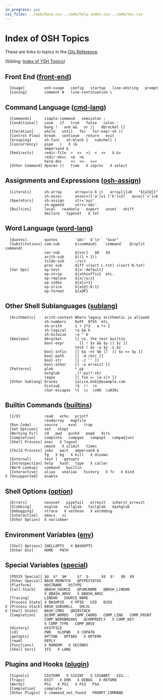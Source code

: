 ```yaml
---
in_progress: yes
css_files: ../web/base.css ../web/help-index.css ../web/toc.css
---
```


Index of OSH Topics
===============

These are links to topics in the [Oils Reference](ref/index.html).

(Sibling: [Index of YSH Topics](ysh-help-topics.html))

<div id="toc">
</div>


<h2 id="front-end">
  Front End (<a class="group-link" href="ref/chap-front-end.html">front-end</a>)
</h2>

```chapter-links-front-end
  [Usage]         osh-usage   config   startup   line-editing   prompt
  [Lexing]        comment #   line-continuation \
```

<h2 id="cmd-lang">
  Command Language (<a class="group-link" href="ref/chap-cmd-lang.html">cmd-lang</a>)
</h2>

```chapter-links-cmd-lang
  [Commands]      simple-command   semicolon ;
  [Conditional]   case   if   true   false   colon :
                  bang !   and &&   or ||   dbracket [[
  [Iteration]     while   until   for   for-expr-sh ((
  [Control Flow]  break   continue   return   exit
  [Grouping]      sh-func   sh-block {   subshell (
  [Concurrency]   pipe   |   X |&
                  ampersand &
  [Redirects]     redir-file  >  >>  >|  <  <>   X &>
                  redir-desc  >&  <&
                  here-doc    <<  <<-  <<<
  [Other Command] dparen ((   time   X coproc   X select
```

<h2 id="osh-assign">
  Assignments and Expressions (<a class="group-link" href="ref/chap-osh-assign.html">osh-assign</a>)
</h2>

```chapter-links-osh-assign
  [Literals]      sh-array      array=(a b c)   array[1]=B   "${a[@]}"
                  sh-assoc      assoc=(['a']=1 ['b']=2)   assoc['x']=b
  [Operators]     sh-assign     str='xyz'
                  sh-append     str+='abc'
  [Builtins]      local   readonly   export   unset   shift
                  declare   typeset   X let
```

<h2 id="word-lang">
  Word Language (<a class="group-link" href="osh-help.html#word-lang">word-lang</a>)
</h2>

```chapter-links-osh
  [Quotes]        quotes        'abc'  $'\n'  "$var"
  [Substitutions] com-sub       $(command)   `command`   @(split command)
                  var-sub       ${var}   $0   $9   
                  arith-sub     $((1 + 2))
                  tilde-sub     ~/src
                  proc-sub      diff <(sort L.txt) <(sort R.txt)
  [Var Ops]       op-test       ${x:-default}  
                  op-strip      ${x%%suffix}  etc.
                  op-replace    ${x//y/z}
                  op-index      ${a[i+1}
                  op-slice      ${a[@]:0:1}
                  op-format     ${x@P}
```

<h2 id="sublang">
  Other Shell Sublanguages (<a class="group-link" href="osh-help.html#sublang">sublang</a>)
</h2>

```chapter-links-osh
  [Arithmetic]    arith-context Where legacy arithmetic is allowed
                  sh-numbers    0xFF  0755  etc.
                  sh-arith      1 + 2*3   a *= 2
                  sh-logical    !a && b
                  sh-bitwise    ~a ^ b
  [Boolean]       dbracket      [[ vs. the test builtin
                  bool-expr       [[ ! $x && $y || $z ]]
                                test ! $x -a $y -o $z
                  bool-infix    [[ $a -nt $b ]]  [[ $x == $y ]]
                  bool-path     [[ -d /etc ]]
                  bool-str      [[ -z '' ]]
                  bool-other    [[ -o errexit ]]
  [Patterns]      glob          *.py
                  extglob       ,(*.py|*.sh)
                  regex         [[ foo =~ [a-z]+ ]]
  [Other Sublang] braces        {alice,bob}@example.com
                  histsub       !$  !!  !n
                  char-escapes  \t  \c  \x00  \u03bc
```

<h2 id="builtins">
  Builtin Commands (<a class="group-link" href="osh-help.html#builtins">builtins</a>)
</h2>

```chapter-links-osh
  [I/O]           read   echo   printf
                  readarray   mapfile
  [Run Code]      source .   eval   trap
  [Set Options]   set   shopt
  [Working Dir]   cd   pwd   pushd   popd   dirs
  [Completion]    complete   compgen   compopt   compadjust
  [Shell Process] exec   X logout 
                  umask   X ulimit   times
  [Child Process] jobs   wait   ampersand &
                  fg   X bg   X kill   X disown 
  [External]      test [   getopts
  [Introspection] help   hash   type   X caller
  [Word Lookup]   command   builtin
  [Interactive]   alias   unalias   history   X fc   X bind
X [Unsupported]   enable
```

<h2 id="option">
  Shell Options (<a class="group-link" href="osh-help.html#option">option</a>)
</h2>

```chapter-links-osh
  [Errors]        nounset   pipefail   errexit   inherit_errexit
  [Globbing]      noglob   nullglob   failglob   dashglob
  [Debugging]     xtrace   X verbose   X extdebug
  [Interactive]   emacs   vi
  [Other Option]  X noclobber
```

<h2 id="env">
  Environment Variables (<a class="group-link" href="osh-help.html#env">env</a>)
</h2>

```chapter-links-osh
  [Shell Options] SHELLOPTS   X BASHOPTS
  [Other Env]     HOME   PATH
```


<h2 id="special">
  Special Variables (<a class="group-link" href="osh-help.html#special">special</a>)
</h2>

```chapter-links-osh
  [POSIX Special] $@  $*  $#     $?  $-     $$  $!   $0  $9
  [Other Special] BASH_REMATCH   @PIPESTATUS
  [Platform]      HOSTNAME   OSTYPE
  [Call Stack]    @BASH_SOURCE   @FUNCNAME   @BASH_LINENO   
                  X @BASH_ARGV   X @BASH_ARGC
  [Tracing]       LINENO   SOURCE_NAME
  [Process State] X BASHPID   X PPID   UID   EUID   
X [Process Stack] BASH_SUBSHELL   SHLVL
X [Shell State]   BASH_CMDS   @DIRSTACK
  [Completion]    @COMP_WORDS   COMP_CWORD   COMP_LINE   COMP_POINT
                  COMP_WORDBREAKS   @COMPREPLY   X COMP_KEY
                  X COMP_TYPE   COMP_ARGV
  [History]       HISTFILE
  [cd]            PWD   OLDPWD   X CDPATH
  [getopts]       OPTIND   OPTARG   X OPTERR
  [read]          REPLY
  [Functions]     X RANDOM   X SECONDS
  [Shell Vars]    IFS   X LANG
```

<h2 id="plugin">
  Plugins and Hooks (<a class="group-link" href="osh-help.html#plugin">plugin</a>)
</h2>

```chapter-links-osh
  [Signals]       SIGTERM   X SIGINT   X SIGABRT   SIG...
  [Traps]         EXIT   X ERR   X DEBUG   X RETURN
  [Words]         PS1   X PS2   X PS3   PS4
  [Completion]    complete
  [Other Plugin]  X command_not_found   PROMPT_COMMAND
```
